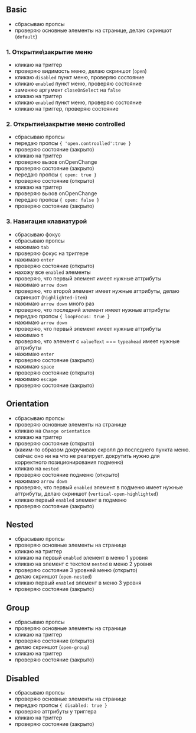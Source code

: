 ## Basic

- сбрасываю пропсы
- проверяю основные элементы на странице, делаю скриншот (`default`)

### 1. Открытие\закрытие меню

- кликаю на триггер
- проверяю видимость меню, делаю скриншот (`open`)
- кликаю `disabled` пункт меню, проверяю состояние
- кликаю `enabled` пункт меню, проверяю состояние
- заменяю аргумент `closeOnSelect` на `false`
- кликаю на триггер
- кликаю `enabled` пункт меню, проверяю состояние
- кликаю на триггер, проверяю состояние

### 2. Открытие\закрытие меню controlled

- сбрасываю пропсы
- передаю пропсы `{ 'open.controolled':true }`
- проверяю состояние (закрыто)
- кликаю на триггер
- проверяю вызов onOpenChange
- проверяю состояние (закрыто)
- передаю пропсы `{ open: true }`
- проверяю состояние (открыто)
- кликаю на триггер
- проверяю вызов onOpenChange
- передаю пропсы `{ open: false }`
- проверяю состояние (закрыто)

### 3. Навигация клавиатурой

- сбрасываю фокус
- сбрасываю пропсы
- нажимаю `tab`
- проверяю фокус на триггере
- нажимаю `enter`
- проверяю состояние (открыто)
- нахожу все `enabled` элементы
- проверяю, что первый элемент имеет нужные аттрибуты
- нажимаю `arrow down`
- проверяю, что второй элемент имеет нужные аттрибуты, делаю скриншот (`highlighted-item`)
- нажимаю `arrow down` много раз
- проверяю, что последний элемент имеет нужные аттрибуты
- передаю пропсы `{ loopFocus: true }`
- нажимаю `arrow down`
- проверяю, что первый элемент имеет нужные аттрибуты
- нажимаю `t`
- проверяю, что элемент с `valueText` === `typeahead` имеет нужные аттрибуты
- нажимаю `enter`
- проверяю состояние (закрыто)
- нажимаю `space`
- проверяю состояние (открыто)
- нажимаю `escape`
- проверяю состояние (закрыто)

## Orientation

- сбрасываю пропсы
- проверяю основные элементы на странице
- кликаю на `Change orientation`
- кликаю на триггер
- проверяю состояние (открыто)
- (каким-то образом докручиваю скролл до последнего пункта меню. сейчас оно ни на что не реагирует. докрутить нужно для корректного позиционирования подменю)
- кликаю на `nested`
- проверяю состояние подменю (открыто)
- нажимаю `arrow down`
- проверяю, что первый `enabled` элемент в подменю имеет нужные аттрибуты, делаю скриншот (`vertical-open-highlighted`)
- кликаю первый `enabled` элемент в подменю
- проверяю состояние (закрыто)

## Nested

- сбрасываю пропсы
- проверяю основные элементы на странице
- кликаю на триггер
- кликаю на первый `enabled` элемент в меню 1 уровня
- кликаю на элемент с текстом `nested` в меню 2 уровня
- проверяю состояние 3 уровней меню (открыто)
- делаю скриншот (`open-nested`)
- кликаю первый `enabled` элемент в меню 3 уровня
- проверяю состояние (закрыто)

## Group

- сбрасываю пропсы
- проверяю основные элементы на странице
- кликаю на триггер
- проверяю состояние (открыто)
- делаю скриншот (`open-group`)
- кликаю на триггер
- проверяю состояние (закрыто)

## Disabled

- сбрасываю пропсы
- проверяю основные элементы на странице
- передаю пропсы `{ disabled: true }`
- проверяю аттрибуты у триггера
- кликаю на триггер
- проверяю состояние (закрыто)